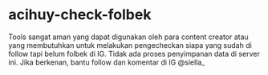 # acihuy-check-folbek
Tools sangat aman yang dapat digunakan oleh para content creator atau yang membutuhkan untuk melakukan pengecheckan siapa yang sudah di follow tapi belum folbek di IG. Tidak ada proses penyimpanan data di server ini. Jika berkenan, bantu follow dan komentar di IG @siella_
